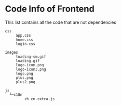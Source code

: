 # Code Info of Frontend

This list contains all the code that are not dependencies

    css
         app.css
         home.css
         login.css

    images
         loading-sm.gif
         loading.gif
         logo-icon.png
         logo-icon3.png
         logo.png
         plus.png
         plus2.png

    js
      └─i18n
             zh_cn.extra.js